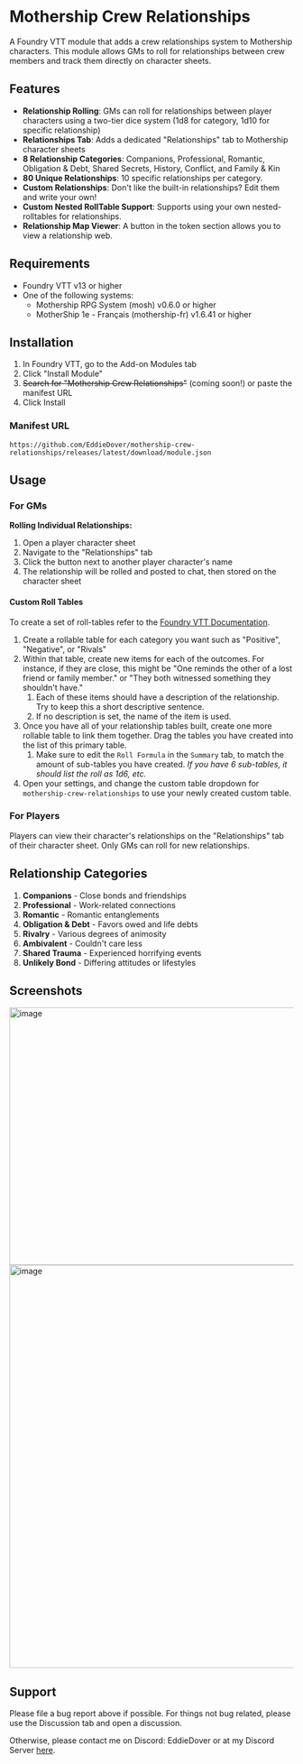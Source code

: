 # Mothership Crew Relationships

A Foundry VTT module that adds a crew relationships system to Mothership characters. This module allows GMs to roll for relationships between crew members and track them directly on character sheets.

## Features

- **Relationship Rolling**: GMs can roll for relationships between player characters using a two-tier dice system (1d8 for category, 1d10 for specific relationship)
- **Relationships Tab**: Adds a dedicated "Relationships" tab to Mothership character sheets
- **8 Relationship Categories**: Companions, Professional, Romantic, Obligation & Debt, Shared Secrets, History, Conflict, and Family & Kin
- **80 Unique Relationships**: 10 specific relationships per category.
- **Custom Relationships**: Don't like the built-in relationships? Edit them and write your own!
- **Custom Nested RollTable Support**: Supports using your own nested-rolltables for relationships.
- **Relationship Map Viewer**: A button in the token section allows you to view a relationship web.

## Requirements

- Foundry VTT v13 or higher
- One of the following systems:
  - Mothership RPG System (mosh) v0.6.0 or higher
  - MotherShip 1e - Français (mothership-fr) v1.6.41 or higher

## Installation

1. In Foundry VTT, go to the Add-on Modules tab
2. Click "Install Module"
3. <s>Search for "Mothership Crew Relationships"</s> (coming soon!) or paste the manifest URL
4. Click Install

### Manifest URL

```
https://github.com/EddieDover/mothership-crew-relationships/releases/latest/download/module.json
```

## Usage

### For GMs

**Rolling Individual Relationships:**

1. Open a player character sheet
2. Navigate to the "Relationships" tab
3. Click the button next to another player character's name
4. The relationship will be rolled and posted to chat, then stored on the character sheet

#### Custom Roll Tables

To create a set of roll-tables refer to the [Foundry VTT Documentation](https://foundryvtt.com/article/roll-tables/#nesting).

1. Create a rollable table for each category you want such as "Positive", "Negative", or "Rivals"
2. Within that table, create new items for each of the outcomes. For instance, if they are close, this might be "One reminds the other of a lost friend or family member." or "They both witnessed something they shouldn't have."
   1. Each of these items should have a description of the relationship. Try to keep this a short descriptive sentence.
   2. If no description is set, the name of the item is used.
3. Once you have all of your relationship tables built, create one more rollable table to link them together. Drag the tables you have created into the list of this primary table.
   1. Make sure to edit the `Roll Formula` in the `Summary` tab, to match the amount of sub-tables you have created. _If you have 6 sub-tables, it should list the roll as 1d6, etc._
4. Open your settings, and change the custom table dropdown for `mothership-crew-relationships` to use your newly created custom table.

### For Players

Players can view their character's relationships on the "Relationships" tab of their character sheet. Only GMs can roll for new relationships.

## Relationship Categories

1. **Companions** - Close bonds and friendships
2. **Professional** - Work-related connections
3. **Romantic** - Romantic entanglements
4. **Obligation & Debt** - Favors owed and life debts
5. **Rivalry** - Various degrees of animosity
6. **Ambivalent** - Couldn't care less
7. **Shared Trauma** - Experienced horrifying events
8. **Unlikely Bond** - Differing attitudes or lifestyles

## Screenshots

<img width="823" height="457" alt="image" src="https://github.com/user-attachments/assets/68fa73ab-d1e0-4c35-86fd-da501a9915d0" />

<img width="926" height="715" alt="image" src="https://github.com/user-attachments/assets/9849af5b-11b6-4d9f-b46c-e55168984f82" />

## Support

Please file a bug report above if possible. For things not bug related, please use the Discussion tab and open a discussion.

Otherwise, please contact me on Discord: EddieDover or at my Discord Server [here](https://discord.gg/hshfZA73fG).
